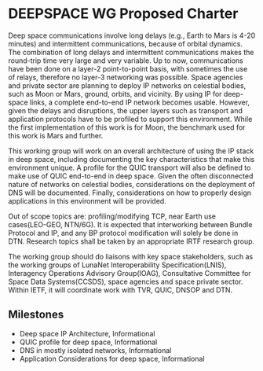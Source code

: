 # DEEPSPACE WG Proposed Charter

Deep space communications involve long delays (e.g., Earth to Mars is 4-20 minutes) and intermittent communications, because of orbital dynamics. The combination of long delays and intermittent communications makes the round-trip time very large and very variable. Up to now, communications have been done on a layer-2 point-to-point basis, with sometimes the use of relays, therefore no layer-3 networking was possible. Space agencies and private sector are planning to deploy IP networks on celestial bodies, such as Moon or Mars, ground, orbits, and vicinity. By using IP for deep-space links, a complete end-to-end IP network becomes usable. However, given the delays and disruptions, the upper layers such as transport and application protocols have to be profiled to support this environment. While the first implementation of this work is for Moon, the benchmark used for this work is Mars and further.

This working group will work on an overall architecture of using the IP stack in deep space, including documenting the key characteristics that make this environment unique. A profile for the QUIC transport will also be defined to make use of QUIC end-to-end in deep space. Given the often disconnected nature of networks on celestial bodies, considerations on the deployment of DNS will be documented. Finally, considerations on how to properly design applications in this environment will be provided.

Out of scope topics are: profiling/modifying TCP, near Earth use cases(LEO-GEO, NTN/6G). It is expected that interworking between Bundle Protocol and IP, and any BP protocol modification will solely be done in DTN. Research topics shall be taken by an appropriate IRTF research group.

The working group should do liaisons with key space stakeholders, such as the working groups of LunaNet Interoperability Specification(LNIS), Interagency Operations Advisory Group(IOAG), Consultative Committee for Space Data Systems(CCSDS), space agencies and space private sector. Within IETF, it will coordinate work with TVR, QUIC, DNSOP and DTN.

## Milestones
* Deep space IP Architecture, Informational
* QUIC profile for deep space, Informational
* DNS in mostly isolated networks, Informational
* Application Considerations for deep space, Informational
